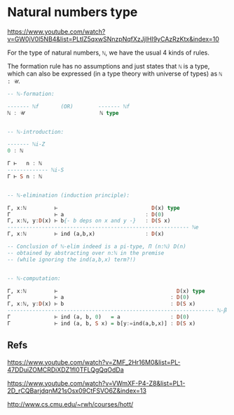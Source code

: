 # Natural numbers type

https://www.youtube.com/watch?v=GW0jV0l5NB4&list=PLtIZ5qxwSNnzpNqfXzJjlHI9yCAzRzKtx&index=10

For the type of natural numbers, `ℕ`, we have the usual 4 kinds of rules.

The formation rule has no assumptions and just states that `ℕ` is a type, which can also be expressed (in a type theory with universe of types) as `ℕ : 𝒰`.

```hs
-- ℕ-formation:

------- ℕf       (OR)        ------- ℕf
ℕ : 𝒰                        ℕ type


-- ℕ-introduction:

------- ℕi-Z
0 : ℕ

Γ ⊢   n : ℕ
------------- ℕi-S
Γ ⊢ S n : ℕ


-- ℕ-elimination (induction principle):

Γ, x:ℕ         ⊢                              D(x) type
Γ              ⊢ a                          : D(0)
Γ, x:ℕ, y:D(x) ⊢ b{- b deps on x and y -}   : D(S x)
---------------------------------------------------------- ℕe
Γ, x:ℕ         ⊢ ind (a,b,x)                : D(x)

-- Conclusion of ℕ-elim indeed is a pi-type, Π (n:ℕ) D(n)
-- obtained by abstracting over n:ℕ in the premise
-- (while ignoring the ind(a,b,x) term?!)


-- ℕ-computation:

Γ, x:ℕ         ⊢                                      D(x) type
Γ              ⊢ a                                  : D(0)
Γ, x:ℕ, y:D(x) ⊢ b                                  : D(S x)
------------------------------------------------------------------ ℕ-β
Γ              ⊢ ind (a, b, 0)   = a                : D(0)
Γ              ⊢ ind (a, b, S x) = b[y:=ind(a,b,x)] : D(S x)
```





## Refs

https://www.youtube.com/watch?v=ZMF_2Hr16M0&list=PL-47DDuiZOMCRDiXDZ1fI0TFLQgQqOdDa

https://www.youtube.com/watch?v=VWmXF-P4-Z8&list=PL1-2D_rCQBarjdqnM21sOsx09CtFSVO6Z&index=13

http://www.cs.cmu.edu/~rwh/courses/hott/
